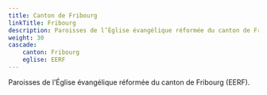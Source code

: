 ```yaml
---
title: Canton de Fribourg
linkTitle: Fribourg
description: Paroisses de l’Église évangélique réformée du canton de Fribourg (EERF).
weight: 30
cascade:
    canton: Fribourg
    eglise: EERF
---
```


Paroisses de l’Église évangélique réformée du canton de Fribourg (EERF).